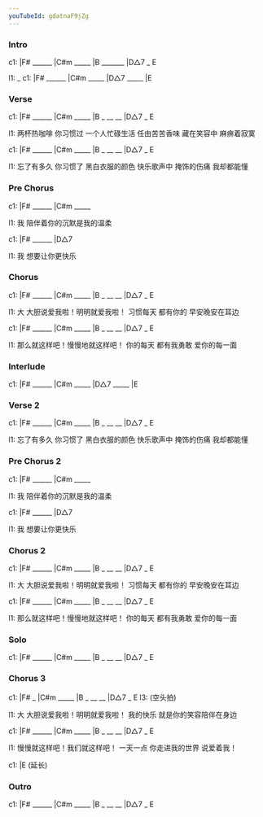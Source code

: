 ```yaml
---
youTubeId: gdatnaF9jZg
---
```


### Intro

c1: |F# ______ |C#m _____ |B _______ |D△7 _ E

l1:  _
c1: |F# ______ |C#m _____ |D△7 _____ |E

### Verse

c1: |F# ______ |C#m _____ |B _ __ __ |D△7 _ E

l1: 两杯热咖啡 你习惯过 一个人忙碌生活 任由苦苦香味 藏在笑容中 麻痹着寂寞

c1: |F# ______ |C#m _____ |B _ __ __ |D△7 _ E

l1: 忘了有多久 你习惯了 黑白衣服的颜色 快乐歌声中 掩饰的伤痛 我却都能懂

### Pre Chorus

c1: |F# ______ |C#m _____

l1: 我 陪伴着你的沉默是我的温柔

c1: |F# ______ |D△7 

l1: 我 想要让你更快乐

### Chorus

c1: |F# ______ |C#m _____ |B _ __ __ |D△7 _ E

l1: 大 大胆说爱我啦！明明就爱我啦！ 习惯每天 都有你的 早安晚安在耳边

c1: |F# ______ |C#m _____ |B _ __ __ |D△7 _ E

l1: 那么就这样吧！慢慢地就这样吧！ 你的每天 都有我勇敢 爱你的每一面


### Interlude

c1: |F# ______ |C#m _____ |D△7 _____ |E

### Verse 2

c1: |F# ______ |C#m _____ |B _ __ __ |D△7 _ E

l1: 忘了有多久 你习惯了 黑白衣服的颜色 快乐歌声中 掩饰的伤痛 我却都能懂

### Pre Chorus 2

c1: |F# ______ |C#m _____

l1: 我 陪伴着你的沉默是我的温柔

c1: |F# ______ |D△7 

l1: 我 想要让你更快乐

### Chorus 2

c1: |F# ______ |C#m _____ |B _ __ __ |D△7 _ E

l1: 大 大胆说爱我啦！明明就爱我啦！ 习惯每天 都有你的 早安晚安在耳边

c1: |F# ______ |C#m _____ |B _ __ __ |D△7 _ E

l1: 那么就这样吧！慢慢地就这样吧！ 你的每天 都有我勇敢 爱你的每一面

### Solo

c1: |F# ______ |C#m _____ |B _ __ __ |D△7 _ E

### Chorus 3

c1: |F#      _ |C#m _____ |B _ __ __ |D△7 _ E
l3:  (空头拍)

l1: 大 大胆说爱我啦！明明就爱我啦！ 我的快乐 就是你的笑容陪伴在身边

c1: |F# ______ |C#m _____ |B _ __ __ |D△7 _ E

l1: 慢慢就这样吧！我们就这样吧！ 一天一点 你走进我的世界 说爱着我！

c1: |E (延长)

### Outro

c1: |F# ______ |C#m _____ |B _ __ __ |D△7 _ E